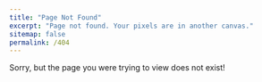 ```yaml
---
title: "Page Not Found"
excerpt: "Page not found. Your pixels are in another canvas."
sitemap: false
permalink: /404
---
```


Sorry, but the page you were trying to view does not exist!
